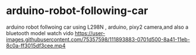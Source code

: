 # arduino-robot-following-car
arduino robot follwoing car using L298N , arduino, pixy2 camera,and also a bluetooth model
watch vido
https://user-images.githubusercontent.com/75357598/111893883-0701d500-8a41-11eb-8c0a-ff3015df3cee.mp4
